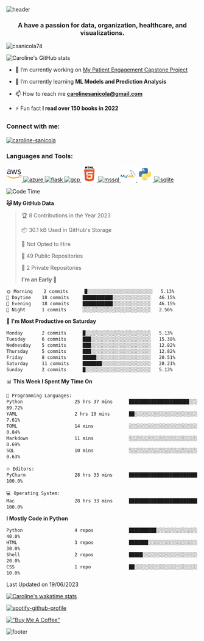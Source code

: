 ![header](https://capsule-render.vercel.app/api?type=waving&color=0:373B44,100:4286f4&height=300&section=header&text=Caroline%20Sanicola&fontColor=F9F6EE&animation=fadeIn&fontSize=90)

<h3 align="center">A have a passion for data, organization, healthcare, and visualizations.</h3>

<p align="left"> <img src="https://komarev.com/ghpvc/?username=csanicola74&label=Profile%20views&color=0e75b6&style=flat" alt="csanicola74" /> </p>

![Caroline's GitHub stats](https://github-readme-stats.vercel.app/api?username=csanicola74&show_icons=true&theme=city_lights)

- 🔭 I’m currently working on [My Patient Engagement Capstone Project](https://github.com/csanicola74/patient-engagement)

- 🌱 I’m currently learning **ML Models and Prediction Analysis**

- 📫 How to reach me **carolinesanicola@gmail.com**

- ⚡ Fun fact **I read over 150 books in 2022**

<h3 align="left">Connect with me:</h3>
<p align="left">
<a href="https://linkedin.com/in/caroline-sanicola" target="blank"><img align="center" src="https://raw.githubusercontent.com/rahuldkjain/github-profile-readme-generator/master/src/images/icons/Social/linked-in-alt.svg" alt="caroline-sanicola" height="30" width="40" /></a>
</p>

<h3 align="left">Languages and Tools:</h3>
<p align="left"> <a href="https://aws.amazon.com" target="_blank" rel="noreferrer"> <img src="https://raw.githubusercontent.com/devicons/devicon/master/icons/amazonwebservices/amazonwebservices-original-wordmark.svg" alt="aws" width="40" height="40"/> </a> <a href="https://azure.microsoft.com/en-in/" target="_blank" rel="noreferrer"> <img src="https://www.vectorlogo.zone/logos/microsoft_azure/microsoft_azure-icon.svg" alt="azure" width="40" height="40"/> </a> <a href="https://flask.palletsprojects.com/" target="_blank" rel="noreferrer"> <img src="https://www.vectorlogo.zone/logos/pocoo_flask/pocoo_flask-icon.svg" alt="flask" width="40" height="40"/> </a> <a href="https://cloud.google.com" target="_blank" rel="noreferrer"> <img src="https://www.vectorlogo.zone/logos/google_cloud/google_cloud-icon.svg" alt="gcp" width="40" height="40"/> </a> <a href="https://www.w3.org/html/" target="_blank" rel="noreferrer"> <img src="https://raw.githubusercontent.com/devicons/devicon/master/icons/html5/html5-original-wordmark.svg" alt="html5" width="40" height="40"/> </a> <a href="https://www.microsoft.com/en-us/sql-server" target="_blank" rel="noreferrer"> <img src="https://www.svgrepo.com/show/303229/microsoft-sql-server-logo.svg" alt="mssql" width="40" height="40"/> </a> <a href="https://www.mysql.com/" target="_blank" rel="noreferrer"> <img src="https://raw.githubusercontent.com/devicons/devicon/master/icons/mysql/mysql-original-wordmark.svg" alt="mysql" width="40" height="40"/> </a> <a href="https://www.python.org" target="_blank" rel="noreferrer"> <img src="https://raw.githubusercontent.com/devicons/devicon/master/icons/python/python-original.svg" alt="python" width="40" height="40"/> </a> <a href="https://www.sqlite.org/" target="_blank" rel="noreferrer"> <img src="https://www.vectorlogo.zone/logos/sqlite/sqlite-icon.svg" alt="sqlite" width="40" height="40"/> </a> </p>

<!--START_SECTION:waka-->

![Code Time](http://img.shields.io/badge/Code%20Time-3%2C085%20hrs%209%20mins-blue)

**🐱 My GitHub Data**

> 🏆 8 Contributions in the Year 2023
>
> 📦 30.1 kB Used in GitHub's Storage
>
> 🚫 Not Opted to Hire
>
> 📜 49 Public Repositories
>
> 🔑 2 Private Repositories
>
> **I'm an Early 🐤**

```text
🌞 Morning    2 commits      █░░░░░░░░░░░░░░░░░░░░░░░░   5.13%
🌆 Daytime    18 commits     ███████████░░░░░░░░░░░░░░   46.15%
🌃 Evening    18 commits     ███████████░░░░░░░░░░░░░░   46.15%
🌙 Night      1 commits      ░░░░░░░░░░░░░░░░░░░░░░░░░   2.56%

```

📅 **I'm Most Productive on Saturday**

```text
Monday       2 commits      █░░░░░░░░░░░░░░░░░░░░░░░░   5.13%
Tuesday      6 commits      ███░░░░░░░░░░░░░░░░░░░░░░   15.38%
Wednesday    5 commits      ███░░░░░░░░░░░░░░░░░░░░░░   12.82%
Thursday     5 commits      ███░░░░░░░░░░░░░░░░░░░░░░   12.82%
Friday       8 commits      █████░░░░░░░░░░░░░░░░░░░░   20.51%
Saturday     11 commits     ███████░░░░░░░░░░░░░░░░░░   28.21%
Sunday       2 commits      █░░░░░░░░░░░░░░░░░░░░░░░░   5.13%

```

📊 **This Week I Spent My Time On**

```text
💬 Programming Languages:
Python                   25 hrs 37 mins      ██████████████████████░░░   89.72%
YAML                     2 hrs 10 mins       ██░░░░░░░░░░░░░░░░░░░░░░░   7.61%
TOML                     14 mins             ░░░░░░░░░░░░░░░░░░░░░░░░░   0.84%
Markdown                 11 mins             ░░░░░░░░░░░░░░░░░░░░░░░░░   0.69%
SQL                      10 mins             ░░░░░░░░░░░░░░░░░░░░░░░░░   0.63%

🔥 Editors:
PyCharm                  28 hrs 33 mins      █████████████████████████   100.0%

💻 Operating System:
Mac                      28 hrs 33 mins      █████████████████████████   100.0%

```

**I Mostly Code in Python**

```text
Python                   4 repos             ██████████░░░░░░░░░░░░░░░   40.0%
HTML                     3 repos             ███████░░░░░░░░░░░░░░░░░░   30.0%
Shell                    2 repos             █████░░░░░░░░░░░░░░░░░░░░   20.0%
CSS                      1 repo              ██░░░░░░░░░░░░░░░░░░░░░░░   10.0%

```

Last Updated on 19/06/2023

<!--END_SECTION:waka-->

[![Caroline's wakatime stats](https://github-readme-stats.vercel.app/api/wakatime?username=csanicola)](https://github.com/anuraghazra/github-readme-stats)

[![spotify-github-profile](https://spotify-github-profile.vercel.app/api/view?uid=csanicola1&cover_image=true&theme=default&show_offline=false&background_color=333333&interchange=false&bar_color=53b14f&bar_color_cover=true)](https://spotify-github-profile.vercel.app/api/view?uid=csanicola1&redirect=true)

[!["Buy Me A Coffee"](https://www.buymeacoffee.com/assets/img/custom_images/orange_img.png)](https://www.buymeacoffee.com/csanicola)

![footer](https://capsule-render.vercel.app/api?section=footer&type=waving&color=0:373B44,100:4286f4)
